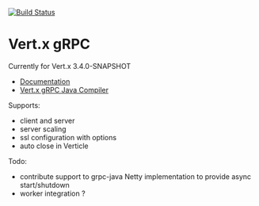 [![Build Status](https://github.com/vert-x3/vertx-grpc/workflows/CI/badge.svg?branch=3.9)](https://github.com/vert-x3/vertx-grpc/actions?query=workflow%3ACI)

# Vert.x gRPC

Currently for Vert.x 3.4.0-SNAPSHOT

- [Documentation](src/main/asciidoc/java/index.adoc)
- [Vert.x gRPC Java Compiler](https://github.com/vert-x3/vertx-grpc-java-compiler)

Supports:

- client and server
- server scaling
- ssl configuration with options
- auto close in Verticle

Todo:

- contribute support to grpc-java Netty implementation to provide async start/shutdown
- worker integration ?
